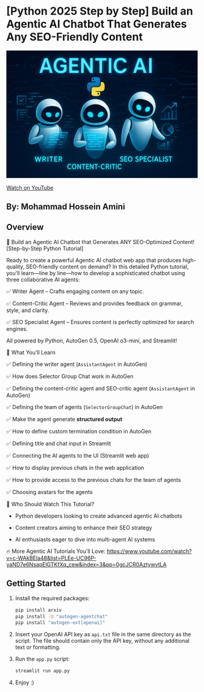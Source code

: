 # [Python 2025 Step by Step] Build an Agentic AI Chatbot That Generates **Any** SEO-Friendly Content

![Video Thumbnail](images/image.jpg)

[Watch on YouTube](https://youtu.be/Cvrf9MGAAP4)

##  By: Mohammad Hossein Amini

## Overview

🚀 Build an Agentic AI Chatbot that Generates ANY SEO-Optimized Content! [Step-by-Step Python Tutorial]

Ready to create a powerful Agentic AI chatbot web app that produces high-quality, SEO-friendly content on demand? In this detailed Python tutorial, you'll learn—line by line—how to develop a sophisticated chatbot using three collaborative AI agents:

✅ Writer Agent – Crafts engaging content on any topic.

✅ Content-Critic Agent – Reviews and provides feedback on grammar, style, and clarity.

✅ SEO Specialist Agent – Ensures content is perfectly optimized for search engines.

All powered by Python, AutoGen 0.5, OpenAI o3-mini, and Streamlit!

🎯 What You’ll Learn

✅ Defining the writer agent (`AssistantAgent` in AutoGen) 

✅ How does Selector Group Chat work in AutoGen

✅ Defining the content-critic agent and SEO-critic agent (`AssistantAgent` in AutoGen)

✅ Defining the team of agents (`SelectorGroupChat`) in AutoGen

✅ Make the agent generate **structured output**

✅ How to define custom termination condition in AutoGen

✅ Defining title and chat input in Streamlit

✅ Connecting the AI agents to the UI (Streamlit web app)

✅ How to display previous chats in the web application

✅ How to provide access to the previous chats for the team of agents

✅ Choosing avatars for the agents

👥 Who Should Watch This Tutorial?

- Python developers looking to create advanced agentic AI chatbots

- Content creators aiming to enhance their SEO strategy

- AI enthusiasts eager to dive into multi-agent AI systems

🔥 More Agentic AI Tutorials You'll Love:
https://www.youtube.com/watch?v=c-WAkBEla48&list=PLEe-UC96P-yaND7e6NsapElGTKfXq_cew&index=3&pp=0gcJCR0AztywvtLA


##  Getting Started
1. Install the required packages:
   ```bash
   pip install arxiv
   pip install -U "autogen-agentchat"
   pip install "autogen-ext[openai]"
   ```

2. Insert your OpenAI API key as `api.txt` file in the same directory as the script. The file should contain only the API key, without any additional text or formatting.

3. Run the `app.py` script:
   ```bash
   streamlit run app.py
   ```

4. Enjoy :)